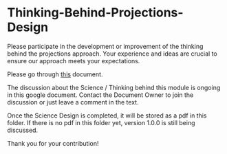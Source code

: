 # Thinking-Behind-Projections-Design

Please participate in the development or improvement of the thinking behind the projections approach. Your experience and ideas are crucial to ensure our approach meets your expectations.

Please go through [this](https://docs.google.com/document/d/1ppDTB85NPPmldwAiVW30kTtu9bkG9_Ea551u0hT6ptg/edit?usp=sharing) document.

The discussion about the Science / Thinking behind this module is ongoing in this google document. Contact the Document Owner to join the discussion or just leave a comment in the text.

Once the Science Design is completed, it will be stored as a pdf in this folder. If there is no pdf in this folder yet, version 1.0.0 is still being discussed.

Thank you for your contribution!
